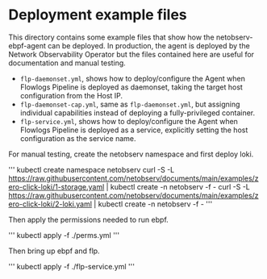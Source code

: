 # Deployment example files

This directory contains some example files that show how the netobserv-ebpf-agent
can be deployed. In production, the agent is deployed by the Network Observability Operator
but the files contained here are useful for documentation and manual testing.

* `flp-daemonset.yml`, shows how to deploy/configure the Agent when Flowlogs Pipeline is deployed
  as daemonset, taking the target host configuration from the Host IP.
* `flp-daemonset-cap.yml`, same as `flp-daemonset.yml`, but assigning individual capabilities instead
  of deploying a fully-privileged container.
* `flp-service.yml`, shows how to deploy/configure the Agent when Flowlogs Pipeline is deployed
  as a service, explicitly setting the host configuration as the service name.

For manual testing, create the netobserv namespace and first deploy loki.

'''
kubectl create namespace netobserv
curl -S -L https://raw.githubusercontent.com/netobserv/documents/main/examples/zero-click-loki/1-storage.yaml | kubectl create -n netobserv -f - 
curl -S -L https://raw.githubusercontent.com/netobserv/documents/main/examples/zero-click-loki/2-loki.yaml       | kubectl create -n netobserv -f - 
'''

Then apply the permissions needed to run ebpf.

'''
kubectl apply -f ./perms.yml
'''

Then bring up ebpf and flp.

'''
kubectl apply -f ./flp-service.yml
'''
